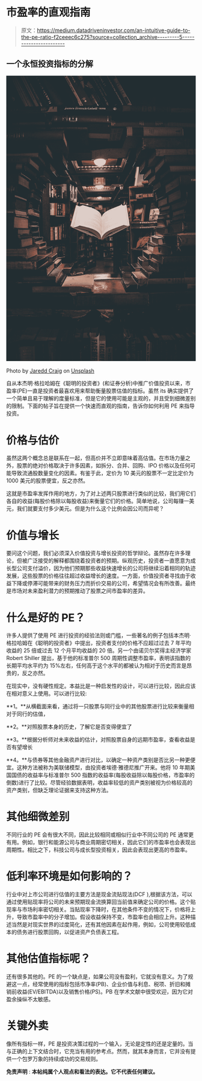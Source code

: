 # 市盈率的直观指南

> 原文：<https://medium.datadriveninvestor.com/an-intuitive-guide-to-the-pe-ratio-f2ceeec6c275?source=collection_archive---------5----------------------->

## 一个永恒投资指标的分解

![](img/caebf3025f2132baf8e53f0977df2b5a.png)

Photo by [Jaredd Craig](https://unsplash.com/@jaredd_craig?utm_source=medium&utm_medium=referral) on [Unsplash](https://unsplash.com?utm_source=medium&utm_medium=referral)

自从本杰明·格拉哈姆在《聪明的投资者》(和证券分析)中推广价值投资以来，市盈率(PE)一直是投资者最喜欢用来帮助衡量股票估值的指标。虽然 its 确实提供了一个简单且易于理解的度量标准，但是它的使用可能是主观的，并且受到细微差别的限制。下面的帖子旨在提供一个快速而直观的指南，告诉你如何利用 PE 来指导投资。

# 价格与估价

虽然这两个概念总是联系在一起，但高价并不立即意味着高估值。在市场力量之外，股票的绝对价格取决于许多因素，如拆分、合并、回购、IPO 价格以及任何可能导致流通股数量变化的因素。有鉴于此，定价为 10 美元的股票不一定比定价为 1000 美元的股票便宜，反之亦然。

这就是市盈率发挥作用的地方，为了对上述两只股票进行类似的比较，我们用它们各自的收益(每股价格除以每股收益)来衡量它们的价格。简单地说，公司每赚一美元，我们就要支付多少美元。但是为什么这个比例会因公司而异呢？

# 价值与增长

要问这个问题，我们必须深入价值投资与增长投资的哲学辩论。虽然存在许多理论，但被广泛接受的解释都围绕着投资者的预期。纵观历史，投资者一直愿意为成长型公司支付溢价，因为他们预期那些收益快速增长的公司将继续沿着相同的轨迹发展，这些股票的价格往往超过收益增长的速度。一方面，价值投资者寻找由于收益下降或停滞可能带来的财务压力而折价交易的公司，希望情况会有所改善。最终是市场对未来盈利潜力的预期推动了股票之间市盈率的差异。

# 什么是好的 PE？

许多人提供了使用 PE 进行投资的经验法则或门槛，一些著名的例子包括本杰明·格拉哈姆在《聪明的投资者》中提出，投资者支付的价格不应超过过去 7 年平均收益的 25 倍或过去 12 个月平均收益的 20 倍。另一个由诺贝尔奖得主经济学家 Robert Shiller 提出，基于他的标准普尔 500 周期性调整市盈率，表明该指数的长期平均水平约为 15%左右，任何高于这个水平的都被认为相对于历史而言是昂贵的，反之亦然。

在现实中，没有硬性规定。本益比是一种启发性的设计，可以进行比较，因此应该在相对意义上使用。可以进行比较:

**1。**从横截面来看，通过将一只股票与同行业中的其他股票进行比较来衡量相对于同行的估值，

**2。**对照股票本身的历史，了解它是否变得便宜了

**3。**根据分析师对未来收益的估计，对照股票自身的远期市盈率，查看收益是否有望增长

**4。**与债券等其他金融资产进行对比，以确定一种资产类别是否比另一种更便宜。这种方法被称为美联储模型，由投资者埃德·雅德尼推广开来。他将 10 年期美国国债的收益率与标准普尔 500 指数的收益率(每股收益除以每股价格，市盈率的倒数)进行了比较。尽管经验数据表明，收益率较低的资产类别被视为价格较高的资产类别，但缺乏理论证据来支持这种方法。

# 其他细微差别

不同行业的 PE 会有很大不同，因此比较相同或相似行业中不同公司的 PE 通常更有用。例如，银行和能源公司与商业周期密切相关，因此它们的市盈率也会表现出周期性。相比之下，科技公司与成长型投资相关，因此会表现出更高的市盈率。

# 低利率环境是如何影响的？

行业中对上市公司进行估值的主要方法是现金流贴现法(DCF ),根据该方法，可以通过使用贴现率将公司的未来预期现金流换算回当前值来确定公司的价格。这个贴现率与市场利率密切相关。当贴现率下降时，在其他条件不变的情况下，价格将上升，导致市盈率中的分子增加。假设收益保持不变，市盈率也会相应上升。这种描述当然是对现实世界的过度简化，还有其他因素在起作用，例如，公司使用较低成本的债务进行股票回购，以促进资产负债表工程。

# 其他估值指标呢？

还有很多其他的。PE 的一个缺点是，如果公司没有盈利，它就没有意义。为了规避这一点，经常使用的指标包括市净率(PB)、企业价值与利息、税项、折旧和摊销前收益(EV/EBITDA)以及销售价格(PS)。PB 在学术文献中很受欢迎，因为它对盈余操纵不太敏感。

# 关键外卖

像所有指标一样，PE 是投资决策过程的一个输入，无论是定性的还是定量的。当与正确的上下文结合时，它充当有用的参考点。然而，就其本身而言，它并没有提供一个包罗万象的持续成功的交易规则。

**免责声明** : **本帖纯属个人观点和看法的表达。它不代表任何建议。**